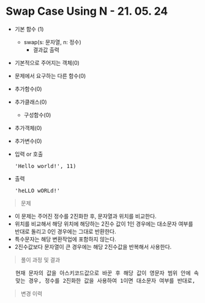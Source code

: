 # Swap Case Using N - 21. 05. 24

- 기본 함수 (1)
  - swap(s: 문자열, n: 정수)
    - 결과값 출력
- 기본적으로 주어지는 객체(0)
- 문제에서 요구하는 다른 함수(0)
- 추가함수(0)
- 추가클래스(0)
  - 구성함수(0)
- 추가객체(0)
- 추가변수(0)

- 입력 or 호출
  <pre>'Hello world!', 11)</pre>
 
- 출력
  <pre>'heLLO wORLd!'</pre>

> 문제
  - 이 문제는 주어진 정수를 2진화한 후, 문자열과 위치를 비교한다.
  - 위치를 비교해서 해당 위치에 해당하는 2진수 값이 1인 경우에는 대소문자 여부를 반대로 돌리고 0인 경우에는 그대로 반환한다.
  - 특수문자는 해당 변환작업에 포함하지 않는다.
  - 2진수값보다 문자열이 큰 경우에는 해당 2진수값을 반복해서 사용한다.

> 풀이 과정 및 결과
<pre>
   현재 문자의 값을 아스키코드값으로 바꾼 후 해당 값이 영문자 범위 안에 속하는 값인지 확인한다.
   맞는 경우, 정수를 2진화한 값을 사용하여 1이면 대소문자 여부를 반대로, 아닌 경우에는 그대로 반환한다.
</pre>

>변경 이력
<pre>
</pre>